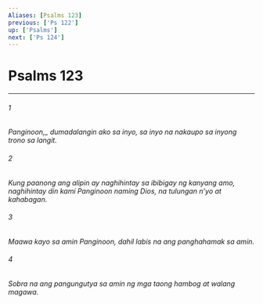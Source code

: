 ```yaml
---
Aliases: [Psalms 123]
previous: ['Ps 122']
up: ['Psalms']
next: ['Ps 124']
---
```

# Psalms 123

***






















###### 1 










<i class="trans-change">Panginoon,_ dumadalangin ako sa inyo, sa inyo na nakaupo sa inyong trono sa langit. 





















###### 2 










Kung paanong ang alipin ay naghihintay sa ibibigay ng kanyang amo, naghihintay din kami Panginoon naming Dios, na tulungan nʼyo at kahabagan. 





















###### 3 










Maawa kayo sa amin Panginoon, dahil labis na ang panghahamak sa amin. 





















###### 4 










Sobra na ang pangungutya sa amin ng mga taong hambog at walang magawa.
